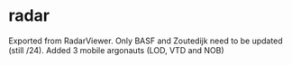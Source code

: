 # radar
Exported from RadarViewer.
Only BASF and Zoutedijk need to be updated (still /24).
Added 3 mobile argonauts (LOD, VTD and NOB)
